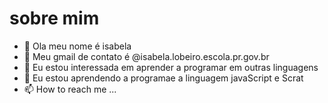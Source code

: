 # sobre mim 

- 👋 Ola meu nome é isabela
- 👀 Meu gmail de contato é @isabela.lobeiro.escola.pr.gov.br
- 🌱 Eu estou interessada em aprender a programar em outras linguagens 
- 💞️ Eu estou aprendendo a programae a linguagem javaScript e Scrat
- 📫 How to reach me ...
